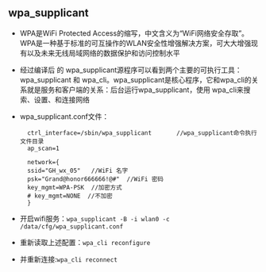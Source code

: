 ## wpa_supplicant

+ WPA是WiFi Protected Access的缩写，中文含义为“WiFi网络安全存取”。WPA是一种基于标准的可互操作的WLAN安全性增强解决方案，可大大增强现有以及未来无线局域网络的数据保护和访问控制水平

+ 经过编译后 的 wpa_supplicant源程序可以看到两个主要的可执行工具：wpa_supplicant 和 wpa_cli。wpa_supplicant是核心程序，它和wpa_cli的关系就是服务和客户端的关系：后台运行wpa_supplicant，使用 wpa_cli来搜索、设置、和连接网络

+ wpa_supplicant.conf文件：
  ```
    ctrl_interface=/sbin/wpa_supplicant       //wpa_supplicant命令执行文件目录
    ap_scan=1
     
    network={
    ssid="GH_wx_05"   //WiFi 名字
    psk="Grand@honor666666!@#"  //WiFi 密码
    key_mgmt=WPA-PSK  //加密方式
    # key_mgmt=NONE  //不加密
    }
  ```

+ 开启wifi服务：`wpa_supplicant -B -i wlan0 -c /data/cfg/wpa_supplicant.conf`
+ 重新读取上述配置：`wpa_cli reconfigure`
+ 并重新连接:`wpa_cli reconnect`